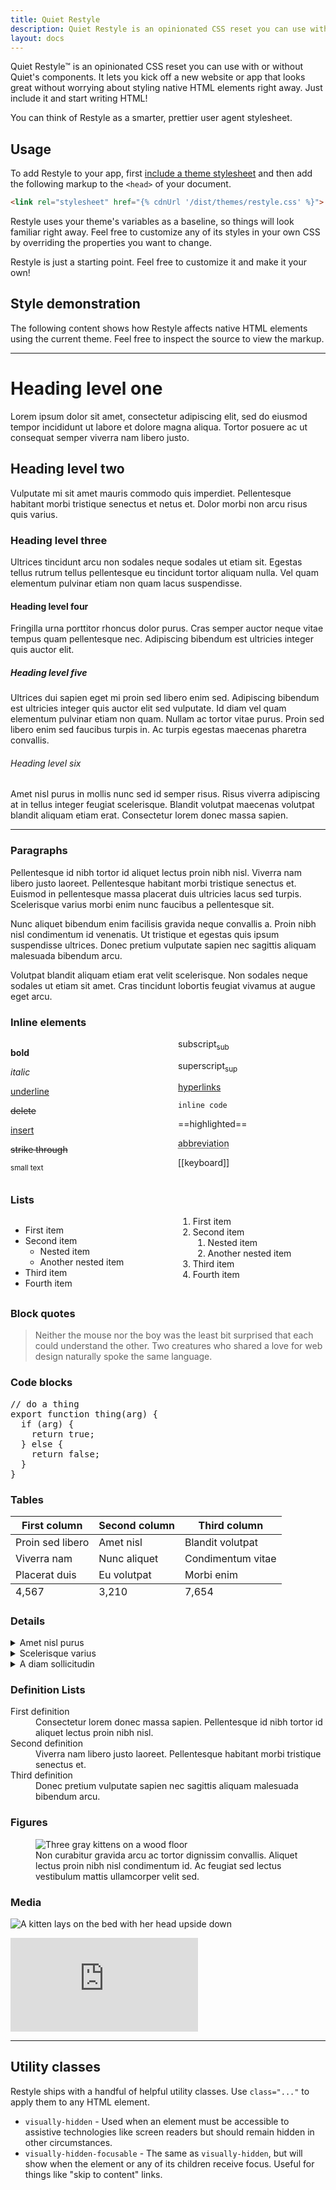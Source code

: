 ```yaml
---
title: Quiet Restyle
description: Quiet Restyle is an opinionated CSS reset you can use with or without Quiet's components.
layout: docs
---
```


Quiet Restyle™ is an opinionated CSS reset you can use with or without Quiet's components. It lets you kick off a new website or app that looks great without worrying about styling native HTML elements right away. Just include it and start writing HTML!

You can think of Restyle as a smarter, prettier user agent stylesheet.

## Usage

To add Restyle to your app, first [include a theme stylesheet](/docs/themes) and then add the following markup to the `<head>` of your document.

```html
<link rel="stylesheet" href="{% cdnUrl '/dist/themes/restyle.css' %}">
```

Restyle uses your theme's variables as a baseline, so things will look familiar right away. Feel free to customize any of its styles in your own CSS by overriding the properties you want to change.

Restyle is just a starting point. Feel free to customize it and make it your own!

## Style demonstration

The following content shows how Restyle affects native HTML elements using the current theme. Feel free to inspect the source to view the markup.

---

<div data-no-outline>

# Heading level one

Lorem ipsum dolor sit amet, consectetur adipiscing elit, sed do eiusmod tempor incididunt ut labore et dolore magna aliqua. Tortor posuere ac ut consequat semper viverra nam libero justo.

## Heading level two

Vulputate mi sit amet mauris commodo quis imperdiet. Pellentesque habitant morbi tristique senectus et netus et. Dolor morbi non arcu risus quis varius.

### Heading level three

Ultrices tincidunt arcu non sodales neque sodales ut etiam sit. Egestas tellus rutrum tellus pellentesque eu tincidunt tortor aliquam nulla. Vel quam elementum pulvinar etiam non quam lacus suspendisse.

#### Heading level four

Fringilla urna porttitor rhoncus dolor purus. Cras semper auctor neque vitae tempus quam pellentesque nec. Adipiscing bibendum est ultricies integer quis auctor elit.

##### Heading level five

Ultrices dui sapien eget mi proin sed libero enim sed. Adipiscing bibendum est ultricies integer quis auctor elit sed vulputate. Id diam vel quam elementum pulvinar etiam non quam. Nullam ac tortor vitae purus. Proin sed libero enim sed faucibus turpis in. Ac turpis egestas maecenas pharetra convallis.

###### Heading level six

Amet nisl purus in mollis nunc sed id semper risus. Risus viverra adipiscing at in tellus integer feugiat scelerisque. Blandit volutpat maecenas volutpat blandit aliquam etiam erat. Consectetur lorem donec massa sapien.

---

### Paragraphs

Pellentesque id nibh tortor id aliquet lectus proin nibh nisl. Viverra nam libero justo laoreet. Pellentesque habitant morbi tristique senectus et. Euismod in pellentesque massa placerat duis ultricies lacus sed turpis. Scelerisque varius morbi enim nunc faucibus a pellentesque sit.

Nunc aliquet bibendum enim facilisis gravida neque convallis a. Proin nibh nisl condimentum id venenatis. Ut tristique et egestas quis ipsum suspendisse ultrices. Donec pretium vulputate sapien nec sagittis aliquam malesuada bibendum arcu.

Volutpat blandit aliquam etiam erat velit scelerisque. Non sodales neque sodales ut etiam sit amet. Cras tincidunt lobortis feugiat vivamus at augue eget arcu.

### Inline elements

<div class="two-columns">

**bold**

_italic_

<u>underline</u>

<del>delete</del>

<ins>insert</ins>

<s>strike through</s>

<small>small text</small>

subscript<sub>sub</sub>

superscript<sub>sup</sub>

[hyperlinks](#)

`inline code`

==highlighted==

<abbr title="abbreviation">abbreviation</abbr>

[[keyboard]]

</div>

### Lists

<div class="two-columns">

- First item
- Second item
   - Nested item
   - Another nested item
- Third item
- Fourth item

1. First item
2. Second item
   1. Nested item
   2. Another nested item
3. Third item
4. Fourth item

</div>

### Block quotes

> Neither the mouse nor the boy was the least bit surprised that each could understand the other. Two creatures who shared a love for web design naturally spoke the same language.

### Code blocks

<pre>// do a thing
export function thing(arg) {
  if (arg) {
    return true;
  } else {
    return false;
  }
}</pre>

### Tables

<table>
  <thead>
    <tr>
      <th>First column</th>
      <th>Second column</th>
      <th>Third column</th>
    </tr>
  </thead>
  <tbody>
    <tr>
      <td>Proin sed libero</td>
      <td>Amet nisl</td>
      <td>Blandit volutpat</td>
    </tr>
    <tr>
      <td>Viverra nam</td>
      <td>Nunc aliquet</td>
      <td>Condimentum vitae</td>
    </tr>
    <tr>
      <td>Placerat duis</td>
      <td>Eu volutpat</td>
      <td>Morbi enim</td>
    </tr>
  </tbody>
  <tfoot>
    <tr>
      <td>4,567</td>
      <td>3,210</td>
      <td>7,654</td>
    </tr>
  </tfoot>  
</table>

### Details

<details>
  <summary>Amet nisl purus</summary>
  <p>Scelerisque varius morbi enim nunc faucibus a pellentesque sit. Volutpat blandit aliquam etiam erat velit scelerisque. Non sodales neque sodales ut etiam sit amet.</p>
  <p>Cras tincidunt lobortis feugiat vivamus at augue eget arcu. Risus pretium quam vulputate dignissim suspendisse.</p>
</details>

<details>
  <summary>Scelerisque varius</summary>
  <p>Scelerisque varius morbi enim nunc faucibus a pellentesque sit. Volutpat blandit aliquam etiam erat velit scelerisque. Non sodales neque sodales ut etiam sit amet.</p>
  <p>Cras tincidunt lobortis feugiat vivamus at augue eget arcu. Risus pretium quam vulputate dignissim suspendisse.</p>
</details>

<details>
  <summary>A diam sollicitudin</summary>
  <p>Enim diam vulputate ut pharetra sit amet aliquam id diam. Suscipit tellus mauris a diam maecenas sed enim ut sem. Sit amet mattis vulputate enim nulla.</p>
  <p>Tristique et egestas quis ipsum. Volutpat lacus laoreet non curabitur gravida arcu. Fermentum posuere urna nec tincidunt. Mattis enim ut tellus elementum. Quam lacus suspendisse faucibus interdum posuere lorem ipsum.</p>
</details>

### Definition Lists

<dl>
  <dt>First definition</dt>
  <dd>Consectetur lorem donec massa sapien. Pellentesque id nibh tortor id aliquet lectus proin nibh nisl.</dd>
  <dt>Second definition</dt>
  <dd>Viverra nam libero justo laoreet. Pellentesque habitant morbi tristique senectus et.</dd>
  <dt>Third definition</dt>
  <dd>Donec pretium vulputate sapien nec sagittis aliquam malesuada bibendum arcu.</dd>
</dl>

### Figures

<figure>
  <img src="https://images.unsplash.com/photo-1570018144715-43110363d70a?q=80&w=512&auto=format&fit=crop&ixlib=rb-4.0.3&ixid=M3wxMjA3fDB8MHxwaG90by1wYWdlfHx8fGVufDB8fHx8fA%3D%3D" alt="Three gray kittens on a wood floor">
  <figcaption>
    Non curabitur gravida arcu ac tortor dignissim convallis. Aliquet lectus proin nibh nisl condimentum id. Ac feugiat sed lectus vestibulum mattis ullamcorper velit sed.
  </figcaption>
</figure>

### Media

![A kitten lays on the bed with her head upside down](https://images.unsplash.com/photo-1513977055326-8ae6272d90a7?q=80&w=1200&auto=format&fit=crop&ixlib=rb-4.0.3&ixid=M3wxMjA3fDB8MHxwaG90by1wYWdlfHx8fGVufDB8fHx8fA%3D%3D)

<iframe src="https://www.youtube.com/embed/ALGG6ptfLdc?si=03a9K9QigWi2A9Wt" title="YouTube video player" frameborder="0" allow="accelerometer; autoplay; clipboard-write; encrypted-media; gyroscope; picture-in-picture; web-share" allowfullscreen></iframe>

<style>
  .two-columns {
    columns: 2;
    column-gap: 2rem;
  }
</style>

</div>

---

## Utility classes

Restyle ships with a handful of helpful utility classes. Use `class="..."` to apply them to any HTML element.

- `visually-hidden` - Used when an element must be accessible to assistive technologies like screen readers but should remain hidden in other circumstances.
- `visually-hidden-focusable` - The same as `visually-hidden`, but will show when the element or any of its children receive focus. Useful for things like "skip to content" links.
